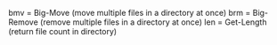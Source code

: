 bmv = Big-Move (move multiple files in a directory at once)
brm = Big-Remove (remove multiple files in a directory at once)
len = Get-Length (return file count in directory)
